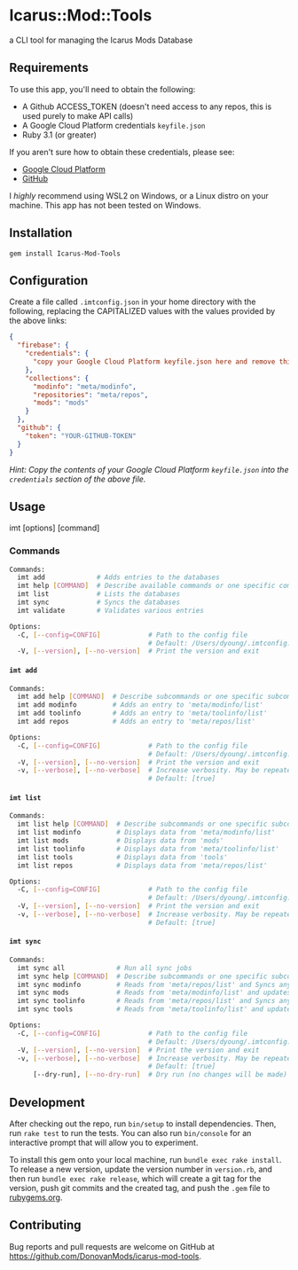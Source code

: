 # Icarus::Mod::Tools

a CLI tool for managing the Icarus Mods Database

## Requirements

To use this app, you'll need to obtain the following:

- A Github ACCESS_TOKEN (doesn't need access to any repos, this is used purely to make API calls)
- A Google Cloud Platform credentials `keyfile.json`
- Ruby 3.1 (or greater)

If you aren't sure how to obtain these credentials, please see:

- [Google Cloud Platform](https://cloud.google.com/docs/authentication/getting-started)
- [GitHub](https://docs.github.com/en/github/authenticating-to-github/creating-a-personal-access-token)

I _highly_ recommend using WSL2 on Windows, or a Linux distro on your machine. This app has not been tested on Windows.

## Installation

`gem install Icarus-Mod-Tools`

## Configuration

Create a file called `.imtconfig.json` in your home directory with the following, replacing the CAPITALIZED values with the values provided by the above links:

```json
{
  "firebase": {
    "credentials": {
      "copy your Google Cloud Platform keyfile.json here and remove this line": null
    },
    "collections": {
      "modinfo": "meta/modinfo",
      "repositories": "meta/repos",
      "mods": "mods"
    }
  },
  "github": {
    "token": "YOUR-GITHUB-TOKEN"
  }
}
```

_Hint: Copy the contents of your Google Cloud Platform `keyfile.json` into the `credentials` section of the above file._

## Usage

imt [options] [command]

### Commands

```sh
Commands:
  imt add             # Adds entries to the databases
  imt help [COMMAND]  # Describe available commands or one specific command
  imt list            # Lists the databases
  imt sync            # Syncs the databases
  imt validate        # Validates various entries

Options:
  -C, [--config=CONFIG]            # Path to the config file
                                   # Default: /Users/dyoung/.imtconfig.json
  -V, [--version], [--no-version]  # Print the version and exit
```

#### `imt add`

```sh
Commands:
  imt add help [COMMAND]  # Describe subcommands or one specific subcommand
  imt add modinfo         # Adds an entry to 'meta/modinfo/list'
  imt add toolinfo        # Adds an entry to 'meta/toolinfo/list'
  imt add repos           # Adds an entry to 'meta/repos/list'

Options:
  -C, [--config=CONFIG]            # Path to the config file
                                   # Default: /Users/dyoung/.imtconfig.json
  -V, [--version], [--no-version]  # Print the version and exit
  -v, [--verbose], [--no-verbose]  # Increase verbosity. May be repeated for even more verbosity.
                                   # Default: [true]
```

#### `imt list`

```sh
Commands:
  imt list help [COMMAND]  # Describe subcommands or one specific subcommand
  imt list modinfo         # Displays data from 'meta/modinfo/list'
  imt list mods            # Displays data from 'mods'
  imt list toolinfo        # Displays data from 'meta/toolinfo/list'
  imt list tools           # Displays data from 'tools'
  imt list repos           # Displays data from 'meta/repos/list'

Options:
  -C, [--config=CONFIG]            # Path to the config file
                                   # Default: /Users/dyoung/.imtconfig.json
  -V, [--version], [--no-version]  # Print the version and exit
  -v, [--verbose], [--no-verbose]  # Increase verbosity. May be repeated for even more verbosity.
                                   # Default: [true]
```

#### `imt sync`

```sh
Commands:
  imt sync all             # Run all sync jobs
  imt sync help [COMMAND]  # Describe subcommands or one specific subcommand
  imt sync modinfo         # Reads from 'meta/repos/list' and Syncs any modinfo files we find (github only for now)
  imt sync mods            # Reads from 'meta/modinfo/list' and updates the 'mods' database accordingly
  imt sync toolinfo        # Reads from 'meta/repos/list' and Syncs any toolinfo files we find (github only for now)
  imt sync tools           # Reads from 'meta/toolinfo/list' and updates the 'tools' database accordingly

Options:
  -C, [--config=CONFIG]            # Path to the config file
                                   # Default: /Users/dyoung/.imtconfig.json
  -V, [--version], [--no-version]  # Print the version and exit
  -v, [--verbose], [--no-verbose]  # Increase verbosity. May be repeated for even more verbosity.
                                   # Default: [true]
      [--dry-run], [--no-dry-run]  # Dry run (no changes will be made)
```

## Development

After checking out the repo, run `bin/setup` to install dependencies. Then, run `rake test` to run the tests. You can also run `bin/console` for an interactive prompt that will allow you to experiment.

To install this gem onto your local machine, run `bundle exec rake install`. To release a new version, update the version number in `version.rb`, and then run `bundle exec rake release`, which will create a git tag for the version, push git commits and the created tag, and push the `.gem` file to [rubygems.org](https://rubygems.org).

## Contributing

Bug reports and pull requests are welcome on GitHub at https://github.com/DonovanMods/icarus-mod-tools.
